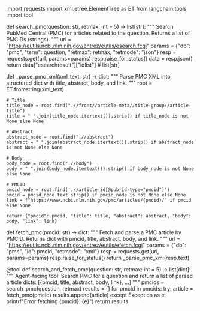 import requests
import xml.etree.ElementTree as ET
from langchain.tools import tool


def search_pmc(question: str, retmax: int = 5) -> list[str]:
    """
    Search PubMed Central (PMC) for articles related to the question.
    Returns a list of PMCIDs (strings).
    """
    url = "https://eutils.ncbi.nlm.nih.gov/entrez/eutils/esearch.fcgi"
    params = {"db": "pmc", "term": question, "retmax": retmax, "retmode": "json"}
    resp = requests.get(url, params=params)
    resp.raise_for_status()
    data = resp.json()
    return data["esearchresult"]["idlist"]  # list[str]


def _parse_pmc_xml(xml_text: str) -> dict:
    """
    Parse PMC XML into structured dict with title, abstract, body, and link.
    """
    root = ET.fromstring(xml_text)

    # Title
    title_node = root.find(".//front//article-meta//title-group//article-title")
    title = " ".join(title_node.itertext()).strip() if title_node is not None else None

    # Abstract
    abstract_node = root.find(".//abstract")
    abstract = " ".join(abstract_node.itertext()).strip() if abstract_node is not None else None

    # Body
    body_node = root.find(".//body")
    body = " ".join(body_node.itertext()).strip() if body_node is not None else None

    # PMCID
    pmcid_node = root.find('.//article-id[@pub-id-type="pmcid"]')
    pmcid = pmcid_node.text.strip() if pmcid_node is not None else None
    link = f"https://www.ncbi.nlm.nih.gov/pmc/articles/{pmcid}/" if pmcid else None

    return {"pmcid": pmcid, "title": title, "abstract": abstract, "body": body, "link": link}


def fetch_pmc(pmcid: str) -> dict:
    """
    Fetch and parse a PMC article by PMCID.
    Returns dict with pmcid, title, abstract, body, and link.
    """
    url = "https://eutils.ncbi.nlm.nih.gov/entrez/eutils/efetch.fcgi"
    params = {"db": "pmc", "id": pmcid, "retmode": "xml"}
    resp = requests.get(url, params=params)
    resp.raise_for_status()
    return _parse_pmc_xml(resp.text)


@tool
def search_and_fetch_pmc(question: str, retmax: int = 5) -> list[dict]:
    """
    Agent-facing tool:
    Search PMC for a question and return a list of parsed article dicts:
    [{pmcid, title, abstract, body, link}, ...]
    """
    pmcids = search_pmc(question, retmax)
    results = []
    for pmcid in pmcids:
        try:
            article = fetch_pmc(pmcid)
            results.append(article)
        except Exception as e:
            print(f"Error fetching {pmcid}: {e}")
    return results
